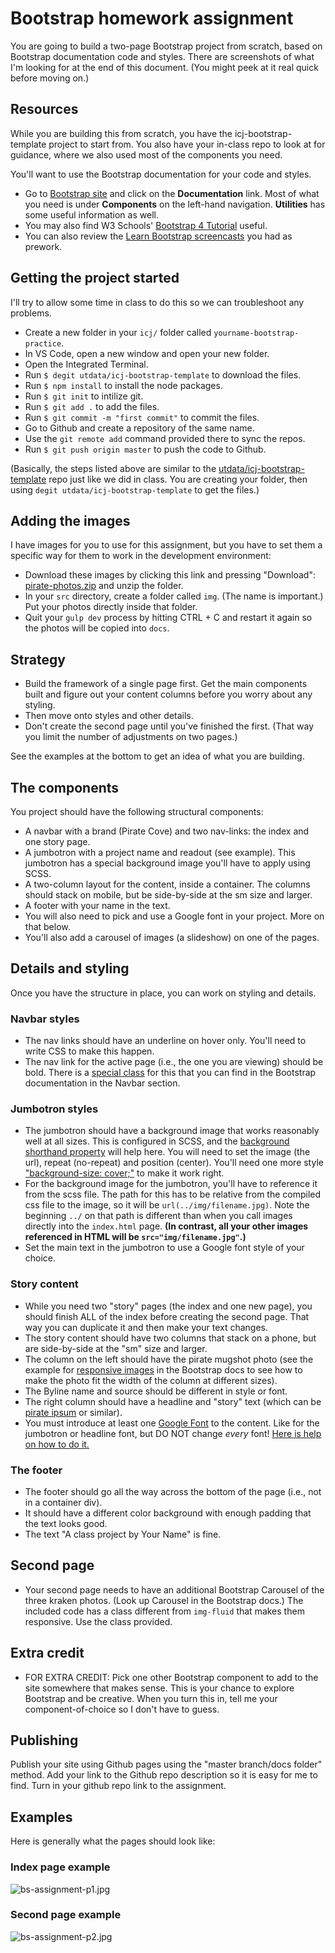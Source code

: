 # Bootstrap homework assignment

You are going to build a two-page Bootstrap project from scratch, based on Bootstrap documentation code and styles. There are screenshots of what I'm looking for at the end of this document. (You might peek at it real quick before moving on.)

## Resources

While you are building this from scratch, you have the icj-bootstrap-template project to start from. You also have your in-class repo to look at for guidance, where we also used most of the components you need.

You'll want to use the Bootstrap documentation for your code and styles.

- Go to [Bootstrap site](https://getbootstrap.com/) and click on the **Documentation** link. Most of what you need is under **Components** on the left-hand navigation. **Utilities** has some useful information as well.
- You may also find W3 Schools' [Bootstrap 4 Tutorial](https://www.w3schools.com/bootstrap4/) useful.
- You can also review the [Learn Bootstrap screencasts](https://scrimba.com/g/gbootstrap4) you had as prework.

## Getting the project started

I'll try to allow some time in class to do this so we can troubleshoot any problems.

- Create a new folder in your `icj/` folder called `yourname-bootstrap-practice`.
- In VS Code, open a new window and open your new folder.
- Open the Integrated Terminal.
- Run `$ degit utdata/icj-bootstrap-template` to download the files.
- Run `$ npm install` to install the node packages.
- Run `$ git init` to intilize git.
- Run `$ git add .` to add the files.
- Run `$ git commit -m "first commit"` to commit the files.
- Go to Github and create a repository of the same name.
- Use the `git remote add` command provided there to sync the repos.
- Run `$ git push origin master` to push the code to Github.

(Basically, the steps listed above are similar to  the [utdata/icj-bootstrap-template](https://github.com/utdata/icj-bootstrap-template) repo just like we did in class. You are creating your folder, then using `degit utdata/icj-bootstrap-template` to get the files.)

## Adding the images

I have images for you to use for this assignment, but you have to set them a specific way for them to work in the development environment:

- Download these images by clicking this link and pressing "Download": [pirate-photos.zip](pirate-photos.zip) and unzip the folder.
- In your `src` directory, create a folder called `img`. (The name is important.) Put your photos directly inside that folder.
- Quit your `gulp dev` process by hitting CTRL + C and restart it again so the photos will be copied into `docs`.

## Strategy

- Build the framework of a single page first. Get the main components built and figure out your content columns before you worry about any styling.
- Then move onto styles and other details.
- Don't create the second page until you've finished the first. (That way you limit the number of adjustments on two pages.)

See the examples at the bottom to get an idea of what you are building.

## The components

You project should have the following structural components:

- A navbar with a brand (Pirate Cove) and two nav-links: the index and one story page.
- A jumbotron with a project name and readout (see example). This jumbotron has a special background image you'll have to apply using SCSS.
- A two-column layout for the content, inside a container. The columns should stack on mobile, but be side-by-side at the sm size and larger.
- A footer with your name in the text.
- You will also need to pick and use a Google font in your project. More on that below.
- You'll also add a carousel of images (a slideshow) on one of the pages.

## Details and styling

Once you have the structure in place, you can work on styling and details.

### Navbar styles

- The nav links should have an underline on hover only. You'll need to write CSS to make this happen.
- The nav link for the active page (i.e., the one you are viewing) should be bold. There is a [special class](https://getbootstrap.com/docs/4.4/components/navbar/#nav) for this that you can find in the Bootstrap documentation in the Navbar section.

### Jumbotron styles

- The jumbotron should have a background image that works reasonably well at all sizes. This is configured in SCSS, and the [background shorthand property](https://www.w3schools.com/css/css_background_shorthand.asp) will help here. You will need to set the image (the url), repeat (no-repeat) and position (center). You'll need one more style ["background-size: cover;"](https://www.w3schools.com/cssref/css3_pr_background-size.asp) to make it work right.
- For the background image for the jumbotron, you'll have to reference it from the scss file. The path for this has to be relative from the compiled css file to the image, so it will be `url(../img/filename.jpg)`. Note the beginning `../` on that path is different than when you call images directly into the `index.html` page. **(In contrast, all your other images referenced in HTML will be `src="img/filename.jpg"`.)**
- Set the main text in the jumbotron to use a Google font style of your choice.

### Story content

- While you need two "story" pages (the index and one new page), you should finish ALL of the index before creating the second page. That way you can duplicate it and then make your text changes.
- The story content should have two columns that stack on a phone, but are side-by-side at the "sm" size and larger.
- The column on the left should have the pirate mugshot photo (see the example for [responsive images](https://getbootstrap.com/docs/4.4/content/images/#responsive-images) in the Bootstrap docs to see how to make the photo fit the width of the column at different sizes).
- The Byline name and source should be different in style or font.
- The right column should have a headline and "story" text (which can be [pirate ipsum](https://pirateipsum.me/) or similar).
- You must introduce at least one [Google Font](https://fonts.google.com/) to the content. Like for the jumbotron or headline font, but DO NOT change _every_ font! [Here is help on how to do it.](../resources/google-fonts.md)

### The footer

- The footer should go all the way across the bottom of the page (i.e., not in a container div).
- It should have a different color background with enough padding that the text looks good.
- The text "A class project by Your Name" is fine. 

## Second page

- Your second page needs to have an additional Bootstrap Carousel of the three kraken photos. (Look up Carousel in the Bootstrap docs.) The included code has a class different from `img-fluid` that makes them responsive. Use the class provided.

## Extra credit

- FOR EXTRA CREDIT: Pick one other Bootstrap component to add to the site somewhere that makes sense. This is your chance to explore Bootstrap and be creative. When you turn this in, tell me your component-of-choice so I don't have to guess.

## Publishing

Publish your site using Github pages using the "master branch/docs folder" method. Add your link to the Github repo description so it is easy for me to find. Turn in your github repo link to the assignment.

## Examples

Here is generally what the pages should look like:

### Index page example

![bs-assignment-p1.jpg](../images/bs-assignment-p1.jpg)

### Second page example

![bs-assignment-p2.jpg](../images/bs-assignment-p2.jpg)
